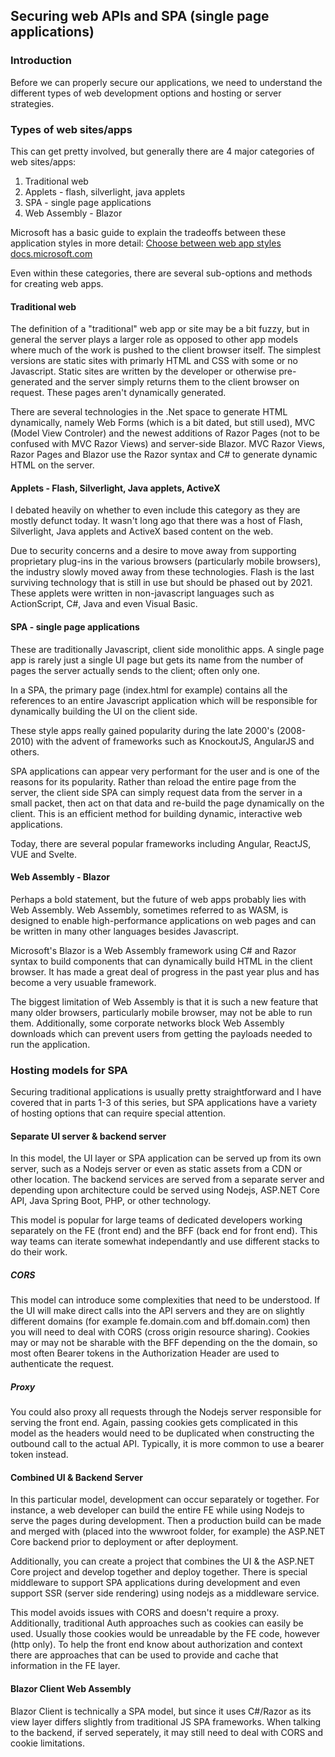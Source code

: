 ## Securing web APIs and SPA (single page applications)

### Introduction
Before we can properly secure our applications, we need to understand the different types of web development options and hosting or server strategies.

### Types of web sites/apps
This can get pretty involved, but generally there are 4 major categories of web sites/apps:

1. Traditional web
2. Applets - flash, silverlight, java applets
3. SPA - single page applications
4. Web Assembly - Blazor

Microsoft has a basic guide to explain the tradeoffs between these application styles in more detail:
[Choose between web app styles docs.microsoft.com](https://docs.microsoft.com/en-us/dotnet/architecture/modern-web-apps-azure/choose-between-traditional-web-and-single-page-apps)

Even within these categories, there are several sub-options and methods for creating web apps.

#### Traditional web

The definition of a "traditional" web app or site may be a bit fuzzy, but in general the server plays a larger role as opposed to other app models where much of the work is pushed to the client browser itself. The simplest versions are static sites with primarly HTML and CSS with some or no Javascript. Static sites are written by the developer or otherwise pre-generated and the server simply returns them to the client browser on request. These pages aren't dynamically generated.

There are several technologies in the .Net space to generate HTML dynamically, namely Web Forms (which is a bit dated, but still used), MVC (Model View Controler) and the newest additions of Razor Pages (not to be confused with MVC Razor Views) and server-side Blazor. MVC Razor Views, Razor Pages and Blazor use the Razor syntax and C# to generate dynamic HTML on the server.


#### Applets - Flash, Silverlight, Java applets, ActiveX

I debated heavily on whether to even include this category as they are mostly defunct today. It wasn't long ago that there was a host of Flash, Silverlight, Java applets and ActiveX based content on the web. 

Due to security concerns and a desire to move away from supporting proprietary plug-ins in the various browsers (particularly mobile browsers), the industry slowly moved away from these technologies. Flash is the last surviving technology that is still in use but should be phased out by 2021.  These applets were written in non-javascript languages such as ActionScript, C#, Java and even Visual Basic. 


#### SPA - single page applications

These are traditionally Javascript, client side monolithic apps. A single page app is rarely just a single UI page but gets its name from the number of pages the server actually sends to the client; often only one.

In a SPA, the primary page (index.html for example) contains all the references to an entire Javascript application which will be responsible for dynamically building the UI on the client side. 

These style apps really gained popularity during the late 2000's (2008-2010) with the advent of frameworks such as KnockoutJS, AngularJS and others.

SPA applications can appear very performant for the user and is one of the reasons for its popularity. Rather than reload the entire page from the server, the client side SPA can simply request data from the server in a small packet, then act on that data and re-build the page dynamically on the client. This is an efficient method for building dynamic, interactive web applications.

Today, there are several popular frameworks including Angular, ReactJS, VUE and Svelte.

#### Web Assembly - Blazor

Perhaps a bold statement, but the future of web apps probably lies with Web Assembly. Web Assembly, sometimes referred to as WASM, is designed to enable high-performance applications on web pages and can be written in many other languages besides Javascript.

Microsoft's Blazor is a Web Assembly framework using C# and Razor syntax to build components that can dynamically build HTML in the client browser. It has made a great deal of progress in the past year plus and has become a very usuable framework.

The biggest limitation of Web Assembly is that it is such a new feature that many older browsers, particularly mobile browser, may not be able to run them. Additionally, some corporate networks block Web Assembly downloads which can prevent users from getting the payloads needed to run the application.

### Hosting models for SPA 
Securing traditional applications is usually pretty straightforward and I have covered that in parts 1-3 of this series, but SPA applications have a variety of hosting options that can require special attention.

#### Separate UI server & backend server
In this model, the UI layer or SPA application can be served up from its own server, such as a Nodejs server or even as static assets from a CDN or other location. The backend services are served from a separate server and depending upon architecture could be served using Nodejs, ASP.NET Core API, Java Spring Boot, PHP, or other technology.

This model is popular for large teams of dedicated developers working separately on the FE (front end) and the BFF (back end for front end). This way teams can iterate somewhat independantly and use different stacks to do their work.

##### CORS

This model can introduce some complexities that need to be understood. If the UI will make direct calls into the API servers and they are on slightly different domains (for example fe.domain.com  and bff.domain.com) then you will need to deal with CORS (cross origin resource sharing). Cookies may or may not be sharable with the BFF depending on the the domain, so most often Bearer tokens in the Authorization Header are used to authenticate the request.

##### Proxy

You could also proxy all requests through the Nodejs server responsible for serving the front end. Again, passing cookies gets complicated in this model as the headers would need to be duplicated when constructing the outbound call to the actual API. Typically, it is more common to use a bearer token instead.

#### Combined UI & Backend Server
In this particular model, development can  occur separately or together. For instance, a web developer can build the entire FE while using Nodejs to serve the pages during development. Then a production build can be made and merged with (placed into the wwwroot folder, for example) the ASP.NET Core backend prior to deployment or after deployment.

Additionally, you can create a project that combines the UI & the ASP.NET Core project and develop together and deploy together. There is special middleware to support SPA applications during development and even support SSR (server side rendering) using nodejs as a middleware service.

This model avoids issues with CORS and doesn't require a proxy. Additionally, traditional Auth approaches such as cookies can easily be used. Usually those cookies would be unreadable by the FE code, however (http only). To help the front end know about authorization and context there are approaches that can be used to provide and cache that information in the FE layer.

#### Blazor Client Web Assembly
Blazor Client is technically a SPA model, but since it uses C#/Razor as its view layer differs slightly from traditional JS SPA frameworks. When talking to the backend, if served seperately, it may still need to deal with CORS and cookie limitations.







